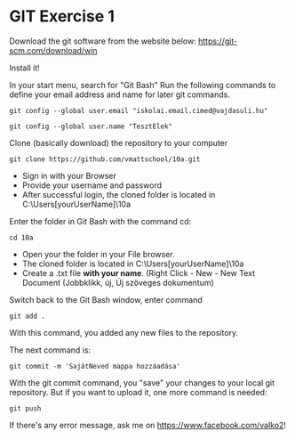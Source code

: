 # GIT Exercise 1

Download the git software from the website below:
https://git-scm.com/download/win

Install it!

In your start menu, search for "Git Bash"
Run the following commands to define your email address and name for later git commands.

``git config --global user.email "iskolai.email.cimed@vajdasuli.hu" ``

``git config --global user.name "TesztElek"``


Clone (basically download) the repository to your computer

``git clone https://github.com/vmattschool/10a.git``

- Sign in with your Browser 
- Provide your username and password 
- After successful login, the cloned folder is located in C:\Users\[yourUserName]\10a 

Enter the folder in Git Bash with the command cd:

``cd 10a``

  - Open your the folder in your File browser. 
  - The cloned folder is located in C:\Users\[yourUserName]\10a
  - Create a .txt file **with your name**. (Right Click - New - New Text Document (Jobbklikk, új, Új szöveges dokumentum)

Switch back to the Git Bash window, enter command 

`` git add . ``

With this command, you added any new files to the repository. 

The next command is:

``git commit -m 'SajátNeved mappa hozzáadása' ``

With the git commit command, you "save" your changes to your local git repository. 
But if you want to upload it, one more command is needed:

``git push ``

If there's any error message, ask me on https://www.facebook.com/valko2!

